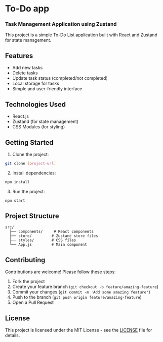 # To-Do app 

### Task Management Application using Zustand

This project is a simple To-Do List application built with React and Zustand for state management.

## Features

- Add new tasks
- Delete tasks
- Update task status (completed/not completed)
- Local storage for tasks
- Simple and user-friendly interface

## Technologies Used

- React.js
- Zustand (for state management)
- CSS Modules (for styling)

## Getting Started

1. Clone the project:
```bash
git clone [project-url]
```

2. Install dependencies:
```bash
npm install
```

3. Run the project:
```bash
npm start
```

## Project Structure

```
src/
  ├── components/     # React components
  ├── store/         # Zustand store files
  ├── styles/        # CSS files
  └── App.js         # Main component
```
## Contributing

Contributions are welcome! Please follow these steps:
1. Fork the project
2. Create your feature branch (`git checkout -b feature/amazing-feature`)
3. Commit your changes (`git commit -m 'Add some amazing feature'`)
4. Push to the branch (`git push origin feature/amazing-feature`)
5. Open a Pull Request

## License

This project is licensed under the MIT License - see the [LICENSE](LICENSE) file for details.


